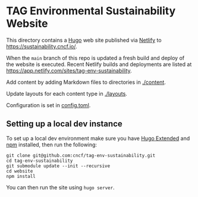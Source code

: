 # TAG Environmental Sustainability Website

This directory contains a [Hugo](https://gohugo.io) web site published via [Netlify](https://www.netlify.com/) to <https://sustainability.cncf.io/>.

When the `main` branch of this repo is updated a fresh build and deploy of the website is executed. Recent Netlify builds and deployments are listed at <https://app.netlify.com/sites/tag-env-sustainability>.

Add content by adding Markdown files to directories in [./content](./content).

Update layouts for each content type in [./layouts](./layouts/).

Configuration is set in [config.toml](./config.toml).

## Setting up a local dev instance

To set up a local dev environment make sure you have [Hugo Extended](https://gohugo.io/installation/linux/#editions) and [npm](https://www.npmjs.com/) installed, then run the following:

```
git clone git@github.com:cncf/tag-env-sustainability.git
cd tag-env-sustainability
git submodule update --init --recursive
cd website
npm install
```

You can then run the site using `hugo server`.

